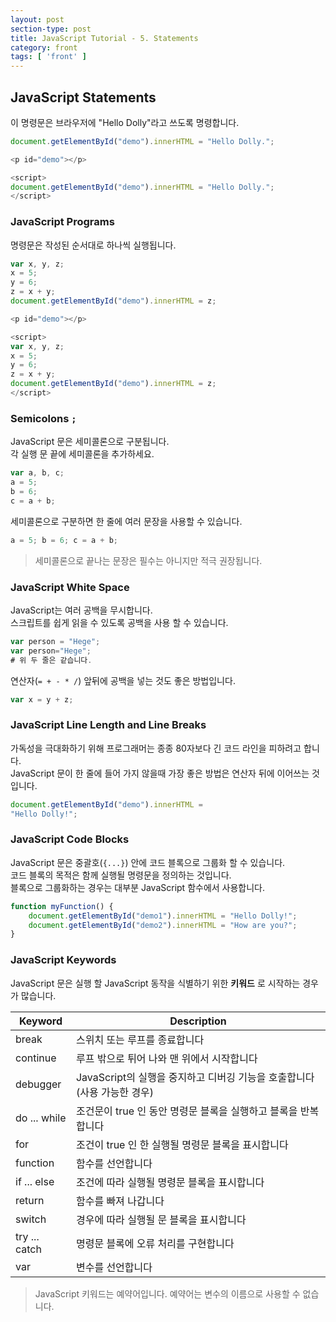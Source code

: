 ```yaml
---
layout: post
section-type: post
title: JavaScript Tutorial - 5. Statements
category: front
tags: [ 'front' ]
---
```


## JavaScript Statements
이 명령문은 브라우저에 "Hello Dolly"라고 쓰도록 명령합니다.  
```JavaScript
document.getElementById("demo").innerHTML = "Hello Dolly.";
```
><p id="demo"></p>
<script>
document.getElementById("demo").innerHTML = "Hello Dolly.";
</script>

```JavaScript
<p id="demo"></p>

<script>
document.getElementById("demo").innerHTML = "Hello Dolly.";
</script>
```

### JavaScript Programs
명령문은 작성된 순서대로 하나씩 실행됩니다.  

```JavaScript
var x, y, z;
x = 5;
y = 6;
z = x + y;
document.getElementById("demo").innerHTML = z;
```

> <p id="demo1"></p>
<script>
var x, y, z;
x = 5;
y = 6;
z = x + y;
document.getElementById("demo1").innerHTML = z;
</script>

```JavaScript
<p id="demo"></p>

<script>
var x, y, z;
x = 5;
y = 6;
z = x + y;
document.getElementById("demo").innerHTML = z;
</script>
```

### Semicolons `;`
JavaScript 문은 세미콜론으로 구분됩니다.  
각 실행 문 끝에 세미콜론을 추가하세요.  
```JavaScript
var a, b, c;
a = 5;
b = 6;
c = a + b;
```
세미콜론으로 구분하면 한 줄에 여러 문장을 사용할 수 있습니다.
```JavaScript
a = 5; b = 6; c = a + b;
```

> 세미콜론으로 끝나는 문장은 필수는 아니지만 적극 권장됩니다.

### JavaScript White Space
JavaScript는 여러 공백을 무시합니다.  
스크립트를 쉽게 읽을 수 있도록 공백을 사용 할 수 있습니다.  
```JavaScript
var person = "Hege";
var person="Hege";
# 위 두 줄은 같습니다.
```
연산자(`= + - * /`) 앞뒤에 공백을 넣는 것도 좋은 방법입니다.  
```JavaScript
var x = y + z;
```

### JavaScript Line Length and Line Breaks
가독성을 극대화하기 위해 프로그래머는 종종 80자보다 긴 코드 라인을 피하려고 합니다.  
JavaScript 문이 한 줄에 들어 가지 않을때 가장 좋은 방법은 연산자 뒤에 이어쓰는 것입니다.
```JavaScript
document.getElementById("demo").innerHTML =
"Hello Dolly!";
```

### JavaScript Code Blocks
JavaScript 문은 중괄호(`{...}`) 안에 코드 블록으로 그룹화 할 수 있습니다.  
코드 블록의 목적은 함께 실행될 명령문을 정의하는 것입니다.  
블록으로 그룹화하는 경우는 대부분 JavaScript 함수에서 사용합니다.
```JavaScript
function myFunction() {
    document.getElementById("demo1").innerHTML = "Hello Dolly!";
    document.getElementById("demo2").innerHTML = "How are you?";
}
```

### JavaScript Keywords
JavaScript 문은 실행 할 JavaScript 동작을 식별하기 위한 **키워드** 로 시작하는 경우가 많습니다.  


Keyword	| Description
---|---
break	| 스위치 또는 루프를 종료합니다
continue	| 루프 밖으로 튀어 나와 맨 위에서 시작합니다
debugger	| JavaScript의 실행을 중지하고 디버깅 기능을 호출합니다 (사용 가능한 경우)
do ... while	| 조건문이 true 인 동안 명령문 블록을 실행하고 블록을 반복합니다
for	| 조건이 true 인 한 실행될 명령문 블록을 표시합니다
function	| 함수를 선언합니다
if ... else	| 조건에 따라 실행될 명령문 블록을 표시합니다
return	| 함수를 빠져 나갑니다
switch	| 경우에 따라 실행될 문 블록을 표시합니다
try ... catch	| 명령문 블록에 오류 처리를 구현합니다
var	| 변수를 선언합니다

> JavaScript 키워드는 예약어입니다. 예약어는 변수의 이름으로 사용할 수 없습니다.
